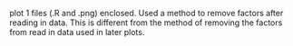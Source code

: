 plot 1 files (.R and .png) enclosed.
Used a method to remove factors after reading in data.
This is different from the method of removing the factors from read in data used in later plots.
